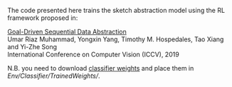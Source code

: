 The code presented here trains the sketch abstraction model using the RL framework proposed in:

[Goal-Driven Sequential Data Abstraction](https://umarriaz.org/wp-content/uploads/2019/07/GoalDrivenSequentialDataAbstraction.pdf)  
Umar Riaz Muhammad, Yongxin Yang, Timothy M. Hospedales, Tao Xiang and Yi-Zhe Song  
International Conference on Computer Vision (ICCV), 2019

N.B. you need to download [classifier weights](https://drive.google.com/drive/folders/1qULg2XieNYa_aI4pyK5YxX_4WPdHlNCc?usp=sharing) and place them in *Env/Classifier/TrainedWeights/*.
